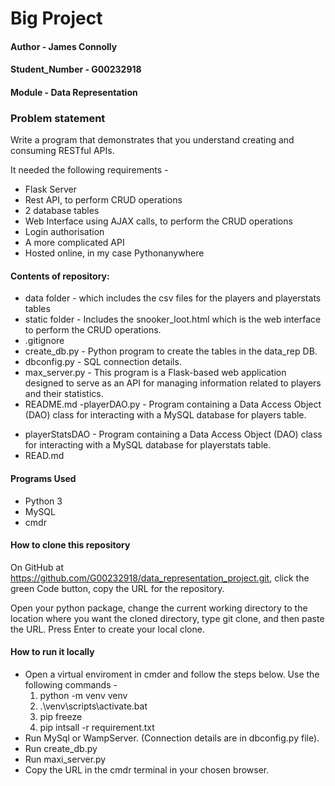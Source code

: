 # Big Project 

#### Author - James Connolly
#### Student_Number - G00232918
#### Module - Data Representation

### Problem statement
Write a program that demonstrates that you understand creating and consuming
RESTful APIs. 

It needed the following requirements -
* Flask Server
* Rest API, to perform CRUD operations
* 2 database tables 
* Web Interface using AJAX calls, to perform the CRUD operations
* Login authorisation
* A more complicated API
* Hosted online, in my case Pythonanywhere


#### Contents of repository:
* data folder - which includes the csv files for the players and playerstats tables
* static folder - Includes the snooker_loot.html which is the web interface to perform the CRUD operations.
* .gitignore
* create_db.py - Python program to create the tables in the data_rep DB.
* dbconfig.py - SQL connection details.
* max_server.py - This program is a Flask-based web application designed to serve as an
API for managing information related to players and their statistics.
* README.md
-playerDAO.py - Program containing a Data Access Object (DAO) class for interacting with a MySQL database for players table. 
- playerStatsDAO - Program containing a Data Access Object (DAO) class for interacting with a MySQL database for playerstats table.
- READ.md 

#### Programs Used
- Python 3
- MySQL 
- cmdr

#### How to clone this repository
On GitHub at https://github.com/G00232918/data_representation_project.git, click the green Code button, copy the URL for the repository. 

Open your python package, change the current working directory to the location where you want the cloned directory, type git clone, and then paste the URL. Press Enter to create your local clone.

#### How to run it locally

* Open a virtual enviroment in cmder and follow the steps below.
    Use the following commands -
    1. python -m venv venv
    2. .\venv\scripts\activate.bat
    3. pip freeze
    4. pip intsall -r requirement.txt
* Run MySql or WampServer. (Connection details are in dbconfig.py file).
* Run create_db.py 
* Run maxi_server.py
* Copy the URL in the cmdr terminal in your chosen browser.
